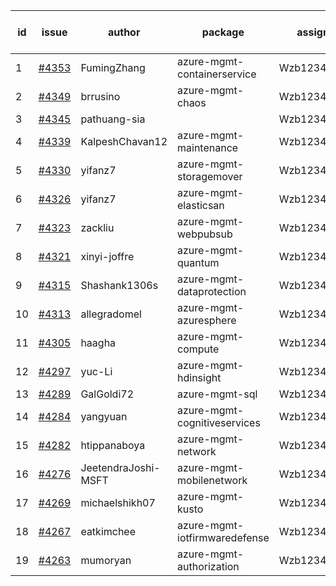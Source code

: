 | id | issue | author | package | assignee | bot advice | created date of issue | target release date | date from target |
| ------ | ------ | ------ | ------ | ------ | ------ | ------ | ------ | :-----: |
| 1 | [#4353](https://github.com/Azure/sdk-release-request/issues/4353) | FumingZhang | azure-mgmt-containerservice | Wzb123456789 |  | 07-21 | 08-25 |  |
| 2 | [#4349](https://github.com/Azure/sdk-release-request/issues/4349) | brrusino | azure-mgmt-chaos | Wzb123456789 |  | 07-20 | 08-25 |  |
| 3 | [#4345](https://github.com/Azure/sdk-release-request/issues/4345) | pathuang-sia |  | Wzb123456789 |  | 07-19 | 08-25 |  |
| 4 | [#4339](https://github.com/Azure/sdk-release-request/issues/4339) | KalpeshChavan12 | azure-mgmt-maintenance | Wzb123456789 |  | 07-15 | 08-25 |  |
| 5 | [#4330](https://github.com/Azure/sdk-release-request/issues/4330) | yifanz7 | azure-mgmt-storagemover | Wzb123456789 |  | 07-11 | 07-28 |  |
| 6 | [#4326](https://github.com/Azure/sdk-release-request/issues/4326) | yifanz7 | azure-mgmt-elasticsan | Wzb123456789 |  | 07-11 | 07-28 |  |
| 7 | [#4323](https://github.com/Azure/sdk-release-request/issues/4323) | zackliu | azure-mgmt-webpubsub | Wzb123456789 |  | 07-10 | 07-28 |  |
| 8 | [#4321](https://github.com/Azure/sdk-release-request/issues/4321) | xinyi-joffre | azure-mgmt-quantum | Wzb123456789 |  | 07-07 | 07-28 |  |
| 9 | [#4315](https://github.com/Azure/sdk-release-request/issues/4315) | Shashank1306s | azure-mgmt-dataprotection | Wzb123456789 |  | 07-03 | 07-28 |  |
| 10 | [#4313](https://github.com/Azure/sdk-release-request/issues/4313) | allegradomel | azure-mgmt-azuresphere | Wzb123456789 | FirstBeta | 06-29 | 07-28 |  |
| 11 | [#4305](https://github.com/Azure/sdk-release-request/issues/4305) | haagha | azure-mgmt-compute | Wzb123456789 |  | 06-29 | 07-28 |  |
| 12 | [#4297](https://github.com/Azure/sdk-release-request/issues/4297) | yuc-Li | azure-mgmt-hdinsight | Wzb123456789 |  | 06-28 | 07-28 |  |
| 13 | [#4289](https://github.com/Azure/sdk-release-request/issues/4289) | GalGoldi72 | azure-mgmt-sql | Wzb123456789 | HoldOn | 06-27 | 07-28 |  |
| 14 | [#4284](https://github.com/Azure/sdk-release-request/issues/4284) | yangyuan | azure-mgmt-cognitiveservices | Wzb123456789 |  | 06-27 | 07-28 |  |
| 15 | [#4282](https://github.com/Azure/sdk-release-request/issues/4282) | htippanaboya | azure-mgmt-network | Wzb123456789 |  | 06-26 | 07-28 |  |
| 16 | [#4276](https://github.com/Azure/sdk-release-request/issues/4276) | JeetendraJoshi-MSFT | azure-mgmt-mobilenetwork | Wzb123456789 |  | 06-26 | 07-28 |  |
| 17 | [#4269](https://github.com/Azure/sdk-release-request/issues/4269) | michaelshikh07 | azure-mgmt-kusto | Wzb123456789 |  | 06-25 | 07-28 |  |
| 18 | [#4267](https://github.com/Azure/sdk-release-request/issues/4267) | eatkimchee | azure-mgmt-iotfirmwaredefense | Wzb123456789 | FirstBeta | 06-23 | 07-28 |  |
| 19 | [#4263](https://github.com/Azure/sdk-release-request/issues/4263) | mumoryan | azure-mgmt-authorization | Wzb123456789 |  | 06-21 | 07-28 |  |
